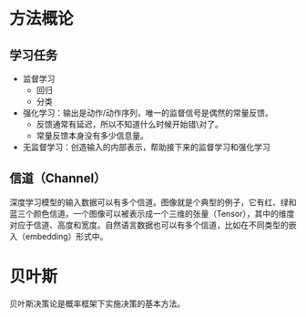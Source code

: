# 方法概论

## 学习任务

* 监督学习
  * 回归
  * 分类 
* 强化学习：输出是动作/动作序列，唯一的监督信号是偶然的常量反馈。
  * 反馈通常有延迟，所以不知道什么时候开始错\对了。 
  * 常量反馈本身没有多少信息量。
* 无监督学习：创造输入的内部表示，帮助接下来的监督学习和强化学习

## 信道（Channel）

深度学习模型的输入数据可以有多个信道。图像就是个典型的例子，它有红、绿和蓝三个颜色信道。一个图像可以被表示成一个三维的张量（Tensor），其中的维度对应于信道、高度和宽度。自然语言数据也可以有多个信道，比如在不同类型的嵌入（embedding）形式中。

# 贝叶斯

贝叶斯决策论是概率框架下实施决策的基本方法。



